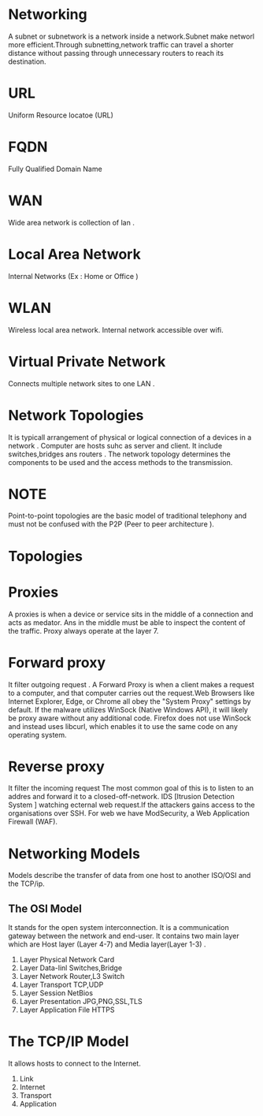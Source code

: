 # Networking 
 A subnet or subnetwork is a network inside a network.Subnet make networl more efficient.Through subnetting,network traffic can travel a shorter distance without passing through unnecessary routers to reach its destination.

# URL 
 Uniform Resource locatoe (URL)
  # FQDN 
  Fully Qualified Domain Name 
# WAN 

 Wide area network is collection of lan .
 # Local Area Network 
 Internal Networks (Ex : Home or Office )
 # WLAN 
 Wireless local area network. Internal network accessible over wifi.
 # Virtual Private Network 
  Connects multiple network sites to one LAN .
# Network Topologies 
 It is typicall arrangement of physical or logical connection of a devices in a network .
  Computer are hosts suhc as server and client. It include switches,bridges ans routers .
   The network topology determines the components to be used and the access methods to the transmission.

# NOTE
 Point-to-point topologies are the basic model of traditional telephony and must not be confused with the P2P (Peer to peer architecture ).
 # Topologies 
 # Proxies 
  A proxies is when a device or service sits in the middle of a connection and acts as medator. Ans in the middle must be able to inspect the content of the traffic.
   Proxy always operate at the layer 7.
# Forward proxy 
 It filter outgoing request .
 A Forward Proxy is when a client makes a request to a computer, and that computer carries out the request.Web Browsers like Internet Explorer, Edge, or Chrome all obey the "System Proxy" settings by default. If the malware utilizes WinSock (Native Windows API), it will likely be proxy aware without any additional code. Firefox does not use WinSock and instead uses libcurl, which enables it to use the same code on any operating system. 
 # Reverse proxy 
 It filter the incoming request 
 The most common goal of this is to listen to an addres and forward it to a closed-off-network.
  IDS [Itrusion Detection System ] watching ecternal web request.If the attackers gains access to the organisations over SSH.
 For web we have ModSecurity, a Web Application Firewall (WAF).

 # Networking Models 
  Models describe the transfer of data from one host to another ISO/OSI and the TCP/ip.

 ## The OSI Model 
 It stands for the open system interconnection.
 It is a communication gateway between the network and end-user.
 It contains two main layer which are Host layer (Layer 4-7) and Media layer(Layer 1-3) .

 1. Layer Physical Network Card 
 2. Layer Data-linl Switches,Bridge
 3. Layer Network Router,L3 Switch 
 4. Layer Transport  TCP,UDP
 5. Layer  Session  NetBios 
 6. Layer Presentation  JPG,PNG,SSL,TLS 
 7. Layer Application  File HTTPS 
 # The TCP/IP Model 
 It allows hosts to connect to the Internet.
 1. Link
 2. Internet 
 3. Transport 
 4. Application
 









